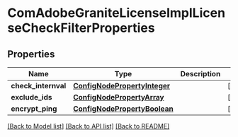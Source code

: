 # ComAdobeGraniteLicenseImplLicenseCheckFilterProperties

## Properties
Name | Type | Description | Notes
------------ | ------------- | ------------- | -------------
**check_internval** | [**ConfigNodePropertyInteger**](ConfigNodePropertyInteger.md) |  | [optional] 
**exclude_ids** | [**ConfigNodePropertyArray**](ConfigNodePropertyArray.md) |  | [optional] 
**encrypt_ping** | [**ConfigNodePropertyBoolean**](ConfigNodePropertyBoolean.md) |  | [optional] 

[[Back to Model list]](../README.md#documentation-for-models) [[Back to API list]](../README.md#documentation-for-api-endpoints) [[Back to README]](../README.md)


